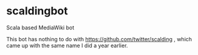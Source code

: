 scaldingbot
===========

Scala based MediaWiki bot

This bot has nothing to do with https://github.com/twitter/scalding , which came up with the same name I did a year earlier.
